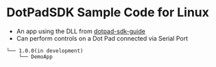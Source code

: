 # DotPadSDK Sample Code for Linux
* An app using the DLL from [dotpad-sdk-guide](https://github.com/dotincorp/dotpad-sdk-guide)
* Can perform controls on a Dot Pad connected via Serial Port

```
└── 1.0.0(in development)
    └── DemoApp
```